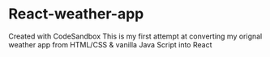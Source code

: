 # React-weather-app
Created with CodeSandbox
This is my first attempt at converting my orignal weather app from HTML/CSS & vanilla Java Script into React
